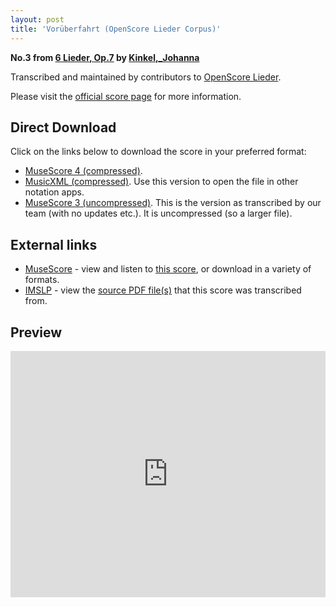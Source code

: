 ```yaml
---
layout: post
title: 'Vorüberfahrt (OpenScore Lieder Corpus)'
---
```


__No.3 from [6 Lieder, Op.7](https://fourscoreandmore.org/openscore/lieder/Kinkel,_Johanna/6_Lieder,_Op.7/) by [Kinkel,_Johanna](https://fourscoreandmore.org/openscore/lieder/Kinkel,_Johanna)__

Transcribed and maintained by contributors to [OpenScore Lieder].

Please visit the [official score page] for more information.

[official score page]: https://musescore.com/openscore-lieder-corpus/scores/6151337
[OpenScore Lieder]: https://musescore.com/openscore-lieder-corpus

## Direct Download

Click on the links below to download the score in your preferred format:
- [MuseScore 4 (compressed)](https://fourscoreandmore.org/openscore/lieder/Kinkel,_Johanna/6_Lieder,_Op.7/3_Vor%C3%BCberfahrt.mscz).
- [MusicXML (compressed)](https://fourscoreandmore.org/openscore/lieder/Kinkel,_Johanna/6_Lieder,_Op.7/3_Vor%C3%BCberfahrt.mxl). Use this version to open the file in other notation apps.
- [MuseScore 3 (uncompressed)](https://raw.githubusercontent.com/OpenScore/Lieder/refs/heads/main/scores/Kinkel,_Johanna/6_Lieder,_Op.7/3_Vor%C3%BCberfahrt/lc6151337.mscx). This is the version as transcribed by our team (with no updates etc.). It is uncompressed (so a larger file).

## External links

- [MuseScore] - view and listen to [this score][MuseScore], or download in a variety of formats.
- [IMSLP] - view the [source PDF file(s)][IMSLP] that this score was transcribed from.

[MuseScore]: https://musescore.com/score/6151337
[IMSLP]: https://imslp.org/wiki/Special:ReverseLookup/617921

## Preview

<iframe width="100%" height="394" src="https://musescore.com/openscore-lieder-corpus/scores/6151337/embed" frameborder="0" allowfullscreen allow="autoplay; fullscreen"></iframe>
